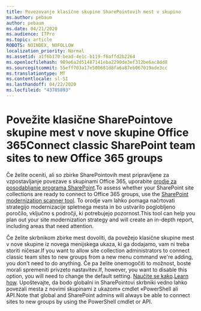 ```yaml
---
title: Povezovanje klasične skupine SharePointovih mest v skupino
ms.author: pebaum
author: pebaum
ms.date: 04/21/2020
ms.audience: ITPro
ms.topic: article
ROBOTS: NOINDEX, NOFOLLOW
localization_priority: Normal
ms.assetid: a1f6b170-bead-4e1c-b119-f6affd2b2264
ms.openlocfilehash: 989e6a2d51487141eba2290de3ef312be6ac8dd8
ms.sourcegitcommit: 55eff703a17e500681d8fa6a87eb067019ade3cc
ms.translationtype: MT
ms.contentlocale: sl-SI
ms.lasthandoff: 04/22/2020
ms.locfileid: "43705893"
---
```

# <a name="connect-classic-sharepoint-team-sites-to-new-office-365-groups"></a><span data-ttu-id="70910-102">Povežite klasične SharePointove skupine mest v nove skupine Office 365</span><span class="sxs-lookup"><span data-stu-id="70910-102">Connect classic SharePoint team sites to new Office 365 groups</span></span>

<span data-ttu-id="70910-103">Če želite oceniti, ali so zbirke SharePointovih mest pripravljene za vzpostavljanje povezave s skupinami Office 365, uporabite [orodje za posodabljanje programa SharePoint](https://go.microsoft.com/fwlink/?linkid=873066).</span><span class="sxs-lookup"><span data-stu-id="70910-103">To assess whether your SharePoint site collections are ready to connect to Office 365 groups, use the [SharePoint modernization scanner tool](https://go.microsoft.com/fwlink/?linkid=873066).</span></span> <span data-ttu-id="70910-104">To orodje vam lahko pomaga načrtovati strategijo modernizacije spletnega mesta in bo ustvarilo poglobljeno poročilo, vključno s področji, ki potrebujejo pozornost.</span><span class="sxs-lookup"><span data-stu-id="70910-104">This tool can help you plan out your site modernization strategy and will create an in-depth report, including areas that need attention.</span></span>
  
<span data-ttu-id="70910-105">Če želite skrbnikom zbirke mest dovoliti, da povežejo klasične skupine mest v nove skupine iz novega menijskega ukaza, ki ga dodajamo, vam ni treba storiti ničesar.</span><span class="sxs-lookup"><span data-stu-id="70910-105">If you want to allow site collection administrators to connect classic team sites to new groups from a new menu command we're adding, you don't need to do anything.</span></span> <span data-ttu-id="70910-106">Če pa želite onemogočiti to možnost, boste morali spremeniti privzeto nastavitev.</span><span class="sxs-lookup"><span data-stu-id="70910-106">If, however, you want to disable this option, you will need to change the default setting.</span></span> <span data-ttu-id="70910-107">[Naučite se kako](https://go.microsoft.com/fwlink/?linkid=2004316).</span><span class="sxs-lookup"><span data-stu-id="70910-107">[Learn how](https://go.microsoft.com/fwlink/?linkid=2004316).</span></span> <span data-ttu-id="70910-108">Upoštevajte, da bodo globalni in SharePointovi skrbniki vedno lahko povezali mesta z novimi skupinami z ukazom» cmdlet «PowerShell ali API.</span><span class="sxs-lookup"><span data-stu-id="70910-108">Note that global and SharePoint admins will always be able to connect sites to new groups by using the PowerShell cmdlet or API.</span></span>
  

